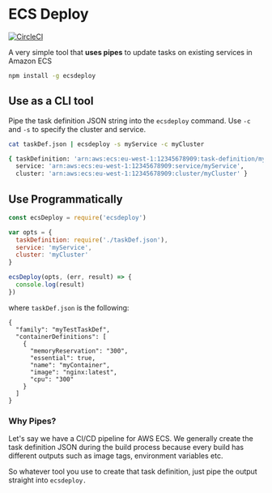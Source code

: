 # ECS Deploy

[![CircleCI](https://circleci.com/gh/darahayes/ecsdeploy.svg?style=svg)](https://circleci.com/gh/darahayes/ecsdeploy)

A very simple tool that **uses pipes** to update tasks on existing services in Amazon ECS

```bash
npm install -g ecsdeploy
```

## Use as a CLI tool

Pipe the task definition JSON string into the `ecsdeploy` command. Use `-c` and `-s` to specify the cluster and service.

```bash
cat taskDef.json | ecsdeploy -s myService -c myCluster

{ taskDefinition: 'arn:aws:ecs:eu-west-1:12345678909:task-definition/myTestTaskDef:26',
  service: 'arn:aws:ecs:eu-west-1:12345678909:service/myService',
  cluster: 'arn:aws:ecs:eu-west-1:12345678909:cluster/myCluster' }
```

## Use Programmatically

```js
const ecsDeploy = require('ecsdeploy')

var opts = {
  taskDefinition: require('./taskDef.json'),
  service: 'myService',
  cluster: 'myCluster'
}

ecsDeploy(opts, (err, result) => {
  console.log(result)
})
```

where `taskDef.json` is the following:

```
{
  "family": "myTestTaskDef",
  "containerDefinitions": [
    {
      "memoryReservation": "300",
      "essential": true,
      "name": "myContainer",
      "image": "nginx:latest",
      "cpu": "300"
    }
  ]
}
```

### Why Pipes?
Let's say we have a CI/CD pipeline for AWS ECS. We generally create the task definition JSON during the build process because every build has different outputs such as image tags, environment variables etc.

So whatever tool you use to create that task definition, just pipe the output straight into `ecsdeploy.`
